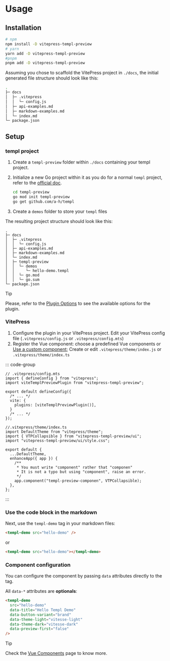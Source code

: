 # Usage

## Installation

```bash
# npm
npm install -D vitepress-templ-preview
# yarn
yarn add -D vitepress-templ-preview
#pnpm
pnpm add -D vitepress-templ-preview
```

Assuming you chose to scaffold the VitePress project in `./docs`, the initial generated file structure should look like this:

```bash
.
├─ docs
│  ├─ .vitepress
│  │  └─ config.js
│  ├─ api-examples.md
│  ├─ markdown-examples.md
│  └─ index.md
└─ package.json
```

## Setup

### templ project

1. Create a `templ-preview` folder within `./docs` containing your templ project.
2. Initialize a new Go project within it as you do for a normal `templ` project, refer to the [official doc](https://templ.guide/quick-start/creating-a-simple-templ-component).

   ```bash
   cd templ-preview
   go mod init templ-preview
   go get github.com/a-h/templ
   ```

3. Create a `demos` folder to store your `templ` files

The resulting project structure should look like this:

```bash{8-12}
.
├─ docs
│  ├─ .vitepress
│  │  └─ config.js
│  ├─ api-examples.md
│  ├─ markdown-examples.md
│  └─ index.md
│  ├─ templ-preview
│  │  └─ demos
│  │     └─ hello-demo.templ
│  │  └─ go.mod
│  │  └─ go.sum
└─ package.json
```

> [!TIP]
> Please, refer to the [Plugin Options](/options) to see the available options for the plugin.

### VitePress

1. Configure the plugin in your VitePress project. Edit your VitePress config file (`.vitepress/config.js` or `.vitepress/config.mts`)
2. Register the Vue component: choose a predefined Vue components or [Use a custom component](/custom-vue-component); Create or edit `.vitepress/theme/index.js` or `.vitepress/theme/index.ts`

::: code-group

```ts{3,8} [config.mts]
// .vitepress/config.mts
import { defineConfig } from "vitepress";
import viteTemplPreviewPlugin from "vitepress-templ-preview";

export default defineConfig({
  /* ... */
  vite: {
    plugins: [viteTemplPreviewPlugin()],
  }
  /* ... */
});
```

```ts{3,4,9-13} [theme/index.ts]
//.vitepress/theme/index.ts
import DefaultTheme from "vitepress/theme";
import { VTPCollapsible } from "vitepress-templ-preview/ui";
import "vitepress-templ-preview/ui/style.css";

export default {
  ...DefaultTheme,
  enhanceApp({ app }) {
    /**
     * You must write "component" rather that "componen"
     * It is not a typo but using "component", raise an error.
     */
    app.component("templ-preview-componen", VTPCollapsible);
  },
};
```

:::

### Use the code block in the markdown

Next, use the `templ-demo` tag in your markdown files:

```html
<templ-demo src="hello-demo" />
```

or

```html
<templ-demo src="hello-demo"></templ-demo>
```

### Component configuration

You can configure the component by passing `data` attributes directly to the tag.

All `data-*` attributes are **optionals**:

```html
<templ-demo
  src="hello-demo"
  data-title="Hello Templ Demo"
  data-button-variant="brand"
  data-theme-light="vitesse-light"
  data-theme-dark="vitesse-dark"
  data-preview-first="false"
/>
```

> [!TIP]
> Check the [Vue Components](/vue-components) page to know more.
